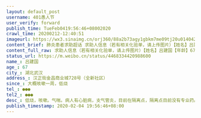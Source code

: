```yaml
---
layout: default_post
username: 401愚人节
user_verify: forward
publish_time: TueFeb0419:56:46+08002020
crawl_time: 20200212-12:40:51
imageurl: https://wx3.sinaimg.cn/orj360/88a2b73agy1gbkm7me09tj20u014042d.jpg,https://wx1.sinaimg.cn/orj360/88a2b73agy1gbkm7m33ngj21400u0wj0.jpg,https://wx4.sinaimg.cn/orj360/88a2b73agy1gbkm7n2a42j20u01hcak7.jpg
content_brief: 肺炎患者求助超话 求助人信息（若有相关化验单，请上传图片）【姓名】吕建国【年龄】67【所在城市】湖北武汉【所在小区、社区】汉正街金昌商业城728号（全新社区）【患病时间】大概咳嗽一周，低烧【联系方式】●●●【其他紧急联系人】●●●【病情描述】 低烧，咳嗽。气喘。病 ...全文
content_full_raw: 求助人信息（若有相关化验单，请上传图片）【姓名】吕建国【年龄】67【所在城市】湖北武汉【所在小区、社区】汉正街金昌商业城728号（全新社区）【患病时间】大概咳嗽一周，低烧【联系方式】●●●【其他紧急联系人】●●●【病情描述】低烧，咳嗽。气喘。病人有心脏病，支气管炎，目前在隔离点，隔离点目前没有专业药品，只有最简单每天的量烧的基本检查，饮食也只有2餐，营养完全跟不上，而且也没有接到通知说做核酸检测，病人的药基本上没有了，今天才开了药送过去，找社区登记，也总是说没有床位，要等。现在武汉已经增加了好多医院和方舱，不知道何时是个头。也打了很多电话。完全没有用。希望能帮帮我。能让父亲得到有效治疗。@老陶在路上
status_url: https://m.weibo.cn/status/4468334420988600
name_: 吕建国
age_: 67
city_: 湖北武汉
address_: 汉正街金昌商业城728号（全新社区）
since_: 大概咳嗽一周，低烧
tel_: ●●●
tel2_: ●●●
desc_: 低烧，咳嗽。气喘。病人有心脏病，支气管炎，目前在隔离点，隔离点目前没有专业药品，只有最简单每天的量烧的基本检查，饮食也只有2餐，营养完全跟不上，而且也没有接到通知说做核酸检测，病人的药基本上没有了，今天才开了药送过去，找社区登记，也总是说没有床位，要等。现在武汉已经增加了好多医院和方舱，不知道何时是个头。也打了很多电话。完全没有用。希望能帮帮我。能让父亲得到有效治疗。@老陶在路上
publish_timestamp: 2020-02-04 19:56:46+08:00
---
```

